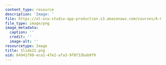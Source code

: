 ```yaml
---
content_type: resource
description: 'Image: '
file: https://ol-ocw-studio-app-production.s3.amazonaws.com/courses/6-004-computation-structures-spring-2017/64941f00eca147e2afa39f8f33bab9f9_Slide21.png
file_type: image/png
image_metadata:
  caption: ''
  credit: ''
  image-alt: ''
resourcetype: Image
title: Slide21.png
uid: 64941f00-eca1-47e2-afa3-9f8f33bab9f9
---
```

